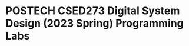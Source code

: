 POSTECH CSED273 Digital System Design (2023 Spring) Programming Labs
====================================================================
